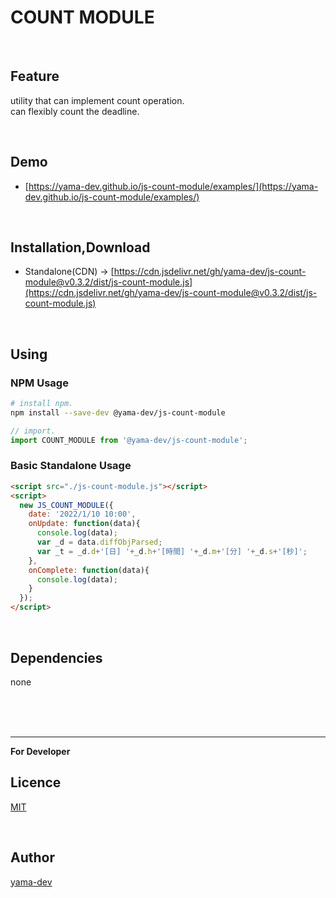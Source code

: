 # COUNT MODULE

<br>

## Feature
utility that can implement count operation.  
can flexibly count the deadline.


<br>

## Demo

- [https://yama-dev.github.io/js-count-module/examples/](https://yama-dev.github.io/js-count-module/examples/)

<br>

## Installation,Download

- Standalone(CDN) -> [https://cdn.jsdelivr.net/gh/yama-dev/js-count-module@v0.3.2/dist/js-count-module.js](https://cdn.jsdelivr.net/gh/yama-dev/js-count-module@v0.3.2/dist/js-count-module.js)

<br>

## Using

### NPM Usage

``` bash
# install npm.
npm install --save-dev @yama-dev/js-count-module
```

``` javascript
// import.
import COUNT_MODULE from '@yama-dev/js-count-module';
```

### Basic Standalone Usage

``` html
<script src="./js-count-module.js"></script>
<script>
  new JS_COUNT_MODULE({
    date: '2022/1/10 10:00',
    onUpdate: function(data){
      console.log(data);
      var _d = data.diffObjParsed;
      var _t = _d.d+'[日] '+_d.h+'[時間] '+_d.m+'[分] '+_d.s+'[秒]';
    },
    onComplete: function(data){
      console.log(data);
    }
  });
</script>
```

<br>

## Dependencies

none

<br><br><br>

___

**For Developer**

## Licence

[MIT](https://github.com/yama-dev/js-count-module/blob/master/LICENSE)

<br>

## Author

[yama-dev](https://github.com/yama-dev)

